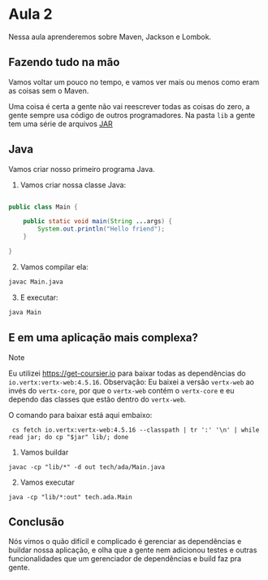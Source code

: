# Aula 2

Nessa aula aprenderemos sobre Maven, Jackson e Lombok.

## Fazendo tudo na mão

Vamos voltar um pouco no tempo, e vamos ver mais ou menos como eram as coisas sem o Maven.

Uma coisa é certa a gente não vai reescrever todas as coisas do zero, a gente sempre usa código de outros programadores. Na pasta `lib` a gente tem uma série de arquivos [JAR](https://docs.oracle.com/javase/8/docs/technotes/guides/jar/jarGuide.html)  

## Java

Vamos criar nosso primeiro programa Java.

1. Vamos criar nossa classe Java:

```java

public class Main {

    public static void main(String ...args) {
        System.out.println("Hello friend");
    }

}
```

2. Vamos compilar ela:

```bash
javac Main.java
```

3. E executar:

```bash
java Main
```

## E em uma aplicação mais complexa?

> [!NOTE]
> Eu utilizei https://get-coursier.io para baixar todas as dependências do `io.vertx:vertx-web:4.5.16`.
> Observação: Eu baixei a versão `vertx-web` ao invés do `vertx-core`, por que o `vertx-web` contém o `vertx-core` e eu dependo das classes que estão dentro do `vertx-web`.
>
> O comando para baixar está aqui embaixo: 
> ```shell
>  cs fetch io.vertx:vertx-web:4.5.16 --classpath | tr ':' '\n' | while read jar; do cp "$jar" lib/; done    
>

1. Vamos buildar 

```shell
javac -cp "lib/*" -d out tech/ada/Main.java
```

2. Vamos executar

```shell
java -cp "lib/*:out" tech.ada.Main
```

## Conclusão

Nós vimos o quão difícil e complicado é gerenciar as dependências e buildar nossa aplicação, e olha que a gente nem adicionou testes e outras funcionalidades que um gerenciador de dependências e build faz pra gente.